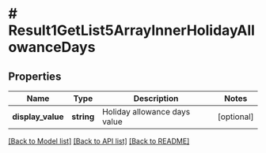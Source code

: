 # # Result1GetList5ArrayInnerHolidayAllowanceDays

## Properties

Name | Type | Description | Notes
------------ | ------------- | ------------- | -------------
**display_value** | **string** | Holiday allowance days value | [optional]

[[Back to Model list]](../../README.md#models) [[Back to API list]](../../README.md#endpoints) [[Back to README]](../../README.md)
